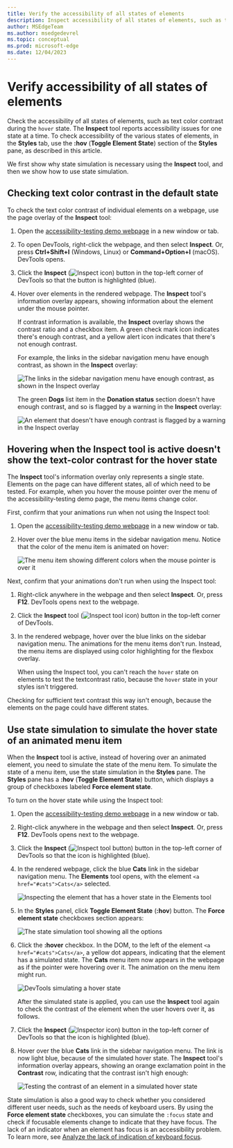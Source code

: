 ```yaml
---
title: Verify the accessibility of all states of elements
description: Inspect accessibility of all states of elements, such as text contrast during the hover state, in the Styles pane using Toggle Element State.
author: MSEdgeTeam
ms.author: msedgedevrel
ms.topic: conceptual
ms.prod: microsoft-edge
ms.date: 12/04/2023
---
```

# Verify accessibility of all states of elements

<!-- 5. STYLES: TOGGLE STATE -->

Check the accessibility of all states of elements, such as text color contrast during the `hover` state.  The **Inspect** tool reports accessibility issues for one state at a time.  To check accessibility of the various states of elements, in the **Styles** tab, use the **:hov** (**Toggle Element State**) section of the **Styles** pane, as described in this article.

We first show why state simulation is necessary using the **Inspect** tool, and then we show how to use state simulation.


<!-- ====================================================================== -->
## Checking text color contrast in the default state

<!-- Inspect tool: information overlay: Accessibility section: Contrast row -->

To check the text color contrast of individual elements on a webpage, use the page overlay of the **Inspect** tool:

1. Open the [accessibility-testing demo webpage](https://microsoftedge.github.io/Demos/devtools-a11y-testing/) in a new window or tab.

1. To open DevTools, right-click the webpage, and then select **Inspect**.  Or, press **Ctrl+Shift+I** (Windows, Linux) or **Command+Option+I** (macOS).  DevTools opens.

1. Click the **Inspect** (![Inspect icon](./test-inspect-states-images/inspect-tool-icon-light-theme.png)) button in the top-left corner of DevTools so that the button is highlighted (blue).

1. Hover over elements in the rendered webpage. The **Inspect** tool's information overlay appears, showing information about the element under the mouse pointer.

   If contrast information is available, the **Inspect** overlay shows the contrast ratio and a checkbox item. A green check mark icon indicates there's enough contrast, and a yellow alert icon indicates that there's not enough contrast.

   For example, the links in the sidebar navigation menu have enough contrast, as shown in the **Inspect** overlay:

   ![The links in the sidebar navigation menu have enough contrast, as shown in the Inspect overlay](./test-inspect-states-images/enough-contrast.png)

   The green **Dogs** list item in the **Donation status** section doesn't have enough contrast, and so is flagged by a warning in the **Inspect** overlay:

   ![An element that doesn't have enough contrast is flagged by a warning in the Inspect overlay](./test-inspect-states-images/not-enough-contrast.png)


<!-- ====================================================================== -->
## Hovering when the Inspect tool is active doesn't show the text-color contrast for the hover state

The **Inspect** tool's information overlay only represents a single state.  Elements on the page can have different states, all of which need to be tested.  For example, when you hover the mouse pointer over the menu of the accessibility-testing demo page, the menu items change color.

First, confirm that your animations run when not using the Inspect tool:

1. Open the [accessibility-testing demo webpage](https://microsoftedge.github.io/Demos/devtools-a11y-testing/) in a new window or tab.

1. Hover over the blue menu items in the sidebar navigation menu.  Notice that the color of the menu item is animated on hover:

   ![The menu item showing different colors when the mouse pointer is over it](./test-inspect-states-images/hover.png)

Next, confirm that your animations don't run when using the Inspect tool:

1. Right-click anywhere in the webpage and then select **Inspect**.  Or, press **F12**.  DevTools opens next to the webpage.

1. Click the **Inspect** tool (![Inspect tool icon](./test-inspect-states-images/inspect-tool-icon-light-theme.png)) button in the top-left corner of DevTools.

1. In the rendered webpage, hover over the blue links on the sidebar navigation menu.  The animations for the menu items don't run.  Instead, the menu items are displayed using color highlighting for the flexbox overlay.

   When using the Inspect tool, you can't reach the `hover` state on elements to test the textcontrast ratio, because the `hover` state in your styles isn't triggered.

Checking for sufficient text contrast this way isn't enough, because the elements on the page could have different states.


<!-- ====================================================================== -->
## Use state simulation to simulate the hover state of an animated menu item

<!-- Elements tool: Styles pane: "Toggle Element State" icon tooltip; displays "Force element state" section -->

When the **Inspect** tool is active, instead of hovering over an animated element, you need to simulate the state of the menu item.  To simulate the state of a menu item, use the state simulation in the **Styles** pane.  The **Styles** pane has a **:hov** (**Toggle Element State**) button, which displays a group of checkboxes labeled **Force element state**.

To turn on the hover state while using the Inspect tool:

1. Open the [accessibility-testing demo webpage](https://microsoftedge.github.io/Demos/devtools-a11y-testing/) in a new window or tab.

1. Right-click anywhere in the webpage and then select **Inspect**.  Or, press **F12**.  DevTools opens next to the webpage.

1. Click the **Inspect** (![Inspect tool button](./test-inspect-states-images/inspect-tool-icon-light-theme.png)) button in the top-left corner of DevTools so that the icon is highlighted (blue).

1. In the rendered webpage, click the blue **Cats** link in the sidebar navigation menu.  The **Elements** tool opens, with the element `<a href="#cats">Cats</a>` selected.

   ![Inspecting the element that has a hover state in the Elements tool](./test-inspect-states-images/inspecting-link-to-hover.png)

1. In the **Styles** panel, click **Toggle Element State** (**:hov**) button.  The **Force element state** checkboxes section appears:

   ![The state simulation tool showing all the options](./test-inspect-states-images/state-simulation.png)

1. Click the **:hover** checkbox.  In the DOM, to the left of the element `<a href="#cats">Cats</a>`, a yellow dot appears, indicating that the element has a simulated state.  The **Cats** menu item now appears in the webpage as if the pointer were hovering over it.  The animation on the menu item might run.

   ![DevTools simulating a hover state](./test-inspect-states-images/hover-simulated.png)

    After the simulated state is applied, you can use the **Inspect** tool again to check the contrast of the element when the user hovers over it, as follows.

1. Click the **Inspect** (![Inspector icon](./test-inspect-states-images/inspect-tool-icon-light-theme.png)) button in the top-left corner of DevTools so that the icon is highlighted (blue).

1. Hover over the blue **Cats** link in the sidebar navigation menu.  The link is now light blue, because of the simulated hover state.  The **Inspect** tool's information overlay appears, showing an orange exclamation point in the **Contrast** row, indicating that the contrast isn't high enough:

   ![Testing the contrast of an element in a simulated hover state](./test-inspect-states-images/hover-contrast-testing.png)

State simulation is also a good way to check whether you considered different user needs, such as the needs of keyboard users.  By using the **Force element state** checkboxes, you can simulate the `:focus` state and check if focusable elements change to indicate that they have focus. The lack of an indicator when an element has focus is an accessibility problem. To learn more, see [Analyze the lack of indication of keyboard focus](./test-analyze-no-focus-indicator.md).
